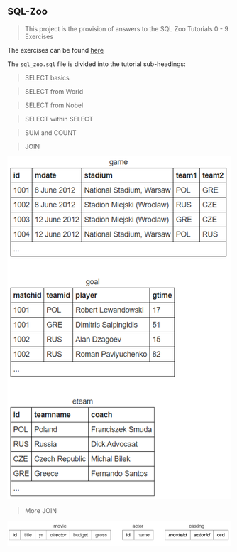 ## SQL-Zoo

> This project is the provision of answers to the SQL Zoo Tutorials 0 - 9 Exercises

The exercises can be found [here](http://sqlzoo.net/wiki/Main_Page)

The `sql_zoo.sql` file is divided into the tutorial sub-headings:

> SELECT basics

> SELECT from World

> SELECT from Nobel

> SELECT within SELECT

> SUM and COUNT

> JOIN

![join](./images/join_table_format.jpg)

> More JOIN

![more_join](./images/more_join_table_format.jpg)
